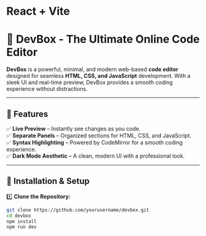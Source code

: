 # React + Vite

# 🚀 DevBox - The Ultimate Online Code Editor  

**DevBox** is a powerful, minimal, and modern web-based **code editor** designed for seamless **HTML, CSS, and JavaScript** development. With a sleek UI and real-time preview, DevBox provides a smooth coding experience without distractions.  

---

## 🌟 Features  

✅ **Live Preview** – Instantly see changes as you code.  
✅ **Separate Panels** – Organized sections for HTML, CSS, and JavaScript.  
✅ **Syntax Highlighting** – Powered by CodeMirror for a smooth coding experience.  
✅ **Dark Mode Aesthetic** – A clean, modern UI with a professional look.  
 

---

## 🔧 Installation & Setup  

1️⃣ **Clone the Repository:**  
```bash
git clone https://github.com/yourusername/devbox.git
cd devbox
npm install
npm run dev
